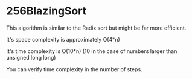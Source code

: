 # 256BlazingSort
This algorithm is similar to the Radix sort but might be far more efficient.

It's space complexity is approximately O(4*n)

It's time complexity is O(10*n)
(10 in the case of numbers larger than unsigned long long)

You can verify time complexity in the number of steps.
